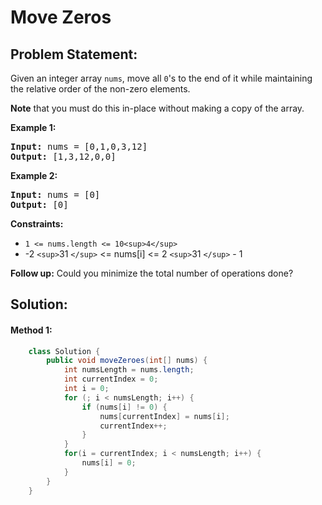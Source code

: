 # Move Zeros

## Problem Statement:

Given an integer array `nums`, move all `0`'s to the end of it while maintaining the relative order of the non-zero elements.

**Note** that you must do this in-place without making a copy of the array.

**Example 1:**

<pre><strong>Input:</strong> nums = [0,1,0,3,12]
<strong>Output:</strong> [1,3,12,0,0]
</pre>

**Example 2:**

<pre><strong>Input:</strong> nums = [0]
<strong>Output:</strong> [0]
</pre>

**Constraints:**

* `1 <= nums.length <= 10<sup>4</sup>`
* -2 `<sup>`31 `</sup>` <= nums[i] <= 2 `<sup>`31 `</sup>` - 1

**Follow up:** Could you minimize the total number of operations done?

## Solution:

#### Method 1:

```java
    class Solution {
        public void moveZeroes(int[] nums) {
            int numsLength = nums.length;
            int currentIndex = 0;
            int i = 0;
            for (; i < numsLength; i++) {
                if (nums[i] != 0) {
                    nums[currentIndex] = nums[i];
                    currentIndex++;
                }
            }
            for(i = currentIndex; i < numsLength; i++) {
                nums[i] = 0;
            }
        }
    }
```
